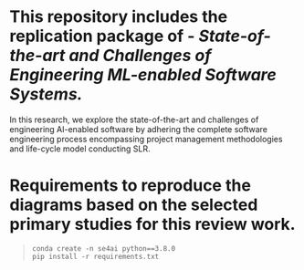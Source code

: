 # This repository includes the replication package of - _State-of-the-art and Challenges of Engineering ML-enabled Software Systems._

In this research, we explore the state-of-the-art and challenges of engineering AI-enabled software by adhering the complete software engineering process encompassing project management methodologies and life-cycle model conducting SLR.

# Requirements to reproduce the diagrams based on the selected primary studies for this review work. 
> `conda create -n se4ai python==3.8.0` \
> `pip install -r requirements.txt`



